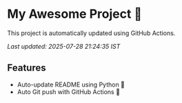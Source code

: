 # My Awesome Project 🚀

This project is automatically updated using GitHub Actions.

_Last updated: 2025-07-28 21:24:35 IST_

## Features
- Auto-update README using Python 🐍
- Auto Git push with GitHub Actions 🤖
